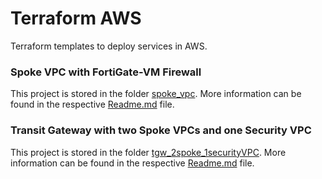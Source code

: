 # Terraform AWS
Terraform templates to deploy services in AWS.

### Spoke VPC with FortiGate-VM Firewall
This project is stored in the folder [spoke_vpc](spoke_vpc).
More information can be found in the respective [Readme.md](spoke_vpc/Readme.md) file.

### Transit Gateway with two Spoke VPCs and one Security VPC 
This project is stored in the folder [tgw_2spoke_1securityVPC](tgw_2spoke_1securityVPC).
More information can be found in the respective [Readme.md](tgw_2spoke_1securityVPC/Readme.md) file.

